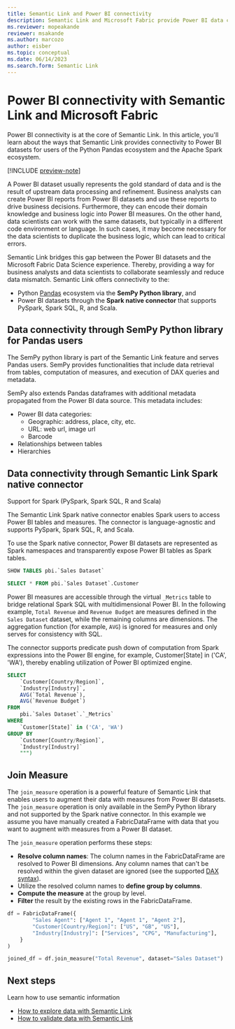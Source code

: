 ```yaml
---
title: Semantic Link and Power BI connectivity
description: Semantic Link and Microsoft Fabric provide Power BI data connectivity for Pandas and Spark ecosystems.
ms.reviewer: mopeakande
reviewer: msakande
ms.author: marcozo
author: eisber
ms.topic: conceptual
ms.date: 06/14/2023
ms.search.form: Semantic Link
---
```


# Power BI connectivity with Semantic Link and Microsoft Fabric

<!-- This article describes Semantic Link and its integration with Power BI and Microsoft Fabric. You'll learn what Semantic Link is used for and how you can use it in Microsoft Fabric. -->

Power BI connectivity is at the core of Semantic Link. In this article, you'll learn about the ways that Semantic Link provides connectivity to Power BI datasets for users of the Python Pandas ecosystem and the Apache Spark ecosystem.

[!INCLUDE [preview-note](../includes/preview-note.md)]

A Power BI dataset usually represents the gold standard of data and is the result of upstream data processing and refinement. Business analysts can create Power BI reports from Power BI datasets and use these reports to drive business decisions. Furthermore, they can encode their domain knowledge and business logic into Power BI measures. On the other hand, data scientists can work with the same datasets, but typically in a different code environment or language. In such cases, it may become necessary for the data scientists to duplicate the business logic, which can lead to critical errors.

Semantic Link bridges this gap between the Power BI datasets and the Microsoft Fabric Data Science experience. Thereby, providing a way for business analysts and data scientists to collaborate seamlessly and reduce data mismatch. Semantic Link offers connectivity to the:

- Python [Pandas](https://pandas.pydata.org/) ecosystem via the **SemPy Python library**, and
- Power BI datasets through the **Spark native connector** that supports PySpark, Spark SQL, R, and Scala.

## Data connectivity through SemPy Python library for Pandas users

The SemPy python library is part of the Semantic Link feature and serves Pandas users. SemPy provides functionalities that include data retrieval from tables, computation of measures, and execution of DAX queries and metadata. <!-- (#TODO link to API docs) -->

SemPy also extends Pandas dataframes with additional metadata propagated from the Power BI data source. This metadata includes:
- Power BI data categories:
  - Geographic: address, place, city, etc.
  - URL: web url, image url
  - Barcode
- Relationships between tables
- Hierarchies

## Data connectivity through Semantic Link Spark native connector

Support for Spark (PySpark, Spark SQL, R and Scala)

The Semantic Link Spark native connector enables Spark users to access Power BI tables and measures. The connector is language-agnostic and supports PySpark, Spark SQL, R, and Scala.

To use the Spark native connector, Power BI datasets are represented as Spark namespaces and transparently expose Power BI tables as Spark tables.

```sql
SHOW TABLES pbi.`Sales Dataset`

SELECT * FROM pbi.`Sales Dataset`.Customer
```

Power BI measures are accessible through the virtual `_Metrics` table to bridge relational Spark SQL with multidimensional Power BI. In the following example, `Total Revenue` and `Revenue Budget` are measures defined in the `Sales Dataset` dataset, while the remaining columns are dimensions. The aggregation function (for example, `AVG`) is ignored for measures and only serves for consistency with SQL.

The connector supports predicate push down of computation from Spark expressions into the Power BI engine, for example, Customer[State] in ('CA', 'WA'), thereby enabling utilization of Power BI optimized engine.

```sql
SELECT
    `Customer[Country/Region]`,
    `Industry[Industry]`,
    AVG(`Total Revenue`),
    AVG(`Revenue Budget`)
FROM
    pbi.`Sales Dataset`.`_Metrics`
WHERE
    `Customer[State]` in ('CA', 'WA')
GROUP BY
    `Customer[Country/Region]`,
    `Industry[Industry]`
    """)
```

## Join Measure

The `join_measure` operation is a powerful feature of Semantic Link that enables users to augment their data with measures from Power BI datasets. The `join_measure` operation is only available in the SemPy Python library and not supported by the Spark native connector.
In this example we assume you have manually created a FabricDataFrame with data that you want to augment with measures from a Power BI dataset.

The `join_measure` operation performs these steps:

- **Resolve column names**: The column names in the FabricDataFrame are resolved to Power BI dimensions. Any column names that can't be resolved within the given dataset are ignored (see the supported [DAX syntax](https://learn.microsoft.com/en-us/dax/dax-syntax-reference)).
- Utilize the resolved column names to **define group by columns**.
- **Compute the measure** at the group by level.
- **Filter** the result by the existing rows in the FabricDataFrame.

```python
df = FabricDataFrame({
        "Sales Agent": ["Agent 1", "Agent 1", "Agent 2"],
        "Customer[Country/Region]": ["US", "GB", "US"],
        "Industry[Industry]": ["Services", "CPG", "Manufacturing"],
    }
)

joined_df = df.join_measure("Total Revenue", dataset="Sales Dataset")
```

## Next steps
Learn how to use semantic information

- [How to explore data with Semantic Link](semantic-link-explore-data.md)
- [How to validate data with Semantic Link](semantic-link-validate-data.md)